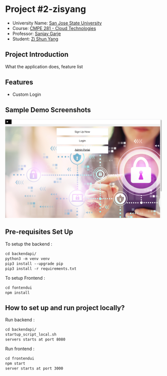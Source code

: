 # Project #2-zisyang
- University Name: [San Jose State University](http://www.sjsu.edu/)
- Course: [CMPE 281 - Cloud Technologies](http://info.sjsu.edu/web-dbgen/catalog/courses/CMPE281.html)
- Professor: [Sanjay Garje](https://www.linkedin.com/in/sanjaygarje/)
- Student: [Zi Shun Yang](https://www.linkedin.com/in/zi-s-yang-1b764560/)


## Project Introduction
What the application does, feature list


## Features
- Custom Login


## Sample Demo Screenshots
![](screenshots/Screen%20Shot%202022-10-13%20at%203.07.52%20PM.png)



## Pre-requisites Set Up

To setup the backend :
```
cd backendapi/
python3 -m venv venv
pip3 install --upgrade pip
pip3 install -r requirements.txt
```
To setup Frontend :
```
cd fontendui
npm install 
```
## How to set up and run project locally?

Run backend :
```
cd backendapi/
startup_script_local.sh
servers starts at port 8080
```
Run frontend :
```
cd frontendui 
npm start 
server starts at port 3000
```
